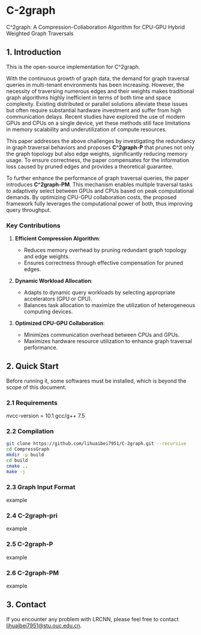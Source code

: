 # C-2graph
C^2graph: A Compression-Collaboration Algorithm for CPU-GPU Hybrid Weighted Graph Traversals

## 1. Introduction
This is the open-source implementation for C^2graph.

With the continuous growth of graph data, the demand for graph traversal queries in multi-tenant environments has been increasing. However, the necessity of traversing numerous edges and their weights makes traditional graph algorithms highly inefficient in terms of both time and space complexity. Existing distributed or parallel solutions alleviate these issues but often require substantial hardware investment and suffer from high communication delays. Recent studies have explored the use of modern GPUs and CPUs on a single device, yet these methods still face limitations in memory scalability and underutilization of compute resources.

This paper addresses the above challenges by investigating the redundancy in graph traversal behaviors and proposes **C^2graph-P** that prunes not only the graph topology but also edge weights, significantly reducing memory usage. To ensure correctness, the paper compensates for the information loss caused by pruned edges and provides a theoretical guarantee.

To further enhance the performance of graph traversal queries, the paper introduces **C^2graph-PM**. This mechanism enables multiple traversal tasks to adaptively select between GPUs and CPUs based on peak computational demands. By optimizing CPU-GPU collaboration costs, the proposed framework fully leverages the computational power of both, thus improving query throughput.

### **Key Contributions**
1. **Efficient Compression Algorithm**:
   - Reduces memory overhead by pruning redundant graph topology and edge weights.
   - Ensures correctness through effective compensation for pruned edges.

2. **Dynamic Workload Allocation**:
   - Adapts to dynamic query workloads by selecting appropriate accelerators (GPU or CPU).
   - Balances task allocation to maximize the utilization of heterogeneous computing devices.

3. **Optimized CPU-GPU Collaboration**:
   - Minimizes communication overhead between CPUs and GPUs.
   - Maximizes hardware resource utilization to enhance graph traversal performance.


## 2. Quick Start

Before running it, some softwares must be installed, which is beyond the scope of this document. 
### 2.1 Requirements
nvcc-version = 10.1
gcc/g++ 7.5
### 2.2 Compilation
```bash
git clone https://github.com/lihuaibei7951/C-2graph.git --recursive
cd CompressGraph
mkdir -p build
cd build
cmake ..
make -j
```
### 2.3 Graph Input Format
example
### 2.4 C-2graph-pri
example
### 2.5 C-2graph-P
example
### 2.6 C-2graph-PM
example
## 3. Contact  
If you encounter any problem with LRCNN, please feel free to contact lihuaibei7951@stu.ouc.edu.cn.

